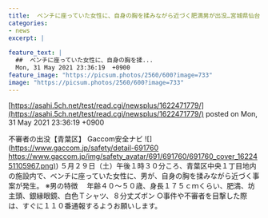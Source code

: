 ```yaml
---
title:  ベンチに座っていた女性に、自身の胸を揉みながら近づく肥満男が出没…宮城県仙台市  
categories:
- news
excerpt: |
  
feature_text: |
  ##  ベンチに座っていた女性に、自身の胸を揉...
  Mon, 31 May 2021 23:36:19  +0900
feature_image: "https://picsum.photos/2560/600?image=733"
image: "https://picsum.photos/2560/600?image=733"
---
```


[https://asahi.5ch.net/test/read.cgi/newsplus/1622471779/](https://asahi.5ch.net/test/read.cgi/newsplus/1622471779/)
posted on Mon, 31 May 2021 23:36:19  +0900

<!--more-->

不審者の出没【青葉区】 Gaccom安全ナビ ![](https://www.gaccom.jp/safety/detail-691760 [https://www.gaccom.jp/img/safety_avatar/691/691760/691760_cover_1622451105967.png)](https://www.gaccom.jp/img/safety_avatar/691/691760/691760_cover_1622451105967.png)) ５月２９日（土）午後１時３０分ころ、青葉区中央１丁目地内の施設内で、ベンチに座っていた女性に、男が、自身の胸を揉みながら近づく事案が発生。 ※男の特徴 　年齢４０〜５０歳、身長１７５ｃｍくらい、肥満、坊主頭、銀縁眼鏡、白色Ｔシャツ、８分丈ズボン ○事件や不審者を目撃した際は、すぐに１１０番通報するようお願いします。

